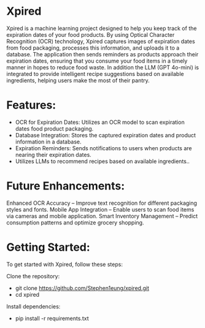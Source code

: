 # Xpired
Xpired is a machine learning project designed to help you keep track of the expiration dates of your food products. By using Optical Character Recognition (OCR) technology, Xpired captures images of expiration dates from food packaging, processes this information, and uploads it to a database. The application then sends reminders as products approach their expiration dates, ensuring that you consume your food items in a timely manner in hopes to reduce food waste. In addition the LLM (GPT 4o-mini) is integrated to provide intelligent recipe suggestions based on available ingredients, helping users make the most of their pantry.

# Features:
- OCR for Expiration Dates: Utilizes an OCR model to scan expiration dates food product packaging.
- Database Integration: Stores the captured expiration dates and product information in a database.
- Expiration Reminders: Sends notifications to users when products are nearing their expiration dates.
- Utilizes LLMs to recommend recipes based on available ingredients..

# Future Enhancements:
Enhanced OCR Accuracy – Improve text recognition for different packaging styles and fonts.
Mobile App Integration – Enable users to scan food items via cameras and mobile application.
Smart Inventory Management – Predict consumption patterns and optimize grocery shopping.

# Getting Started:
To get started with Xpired, follow these steps:

Clone the repository:

- git clone https://github.com/Stephen1eung/xpired.git
- cd xpired

Install dependencies:

- pip install -r requirements.txt

